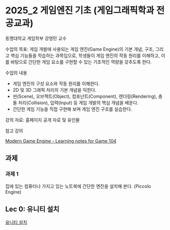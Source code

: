# 2025_2 게임엔진 기초 (게임그래픽학과 전공교과)

동명대학교 게임학부 강영민 교수

수업의 목표: 게임 개발에 사용되는 게임 엔진(Game Engine)의 기본 개념, 구조, 그리고 핵심 기능들을 학습하는 과목입으로, 학생들이 게임 엔진의 작동 원리를 이해하고, 이를 바탕으로 간단한 게임 요소를 구현할 수 있는 기초적인 역량을 갖추도록 한다.

수업의 내용

* 게임 엔진의 구성 요소와 작동 원리를 이해한다.
* 2D 및 3D 그래픽 처리의 기본 개념을 익힌다.
* 씬(Scene), 오브젝트(Object), 컴포넌트(Component), 렌더링(Rendering), 충돌 처리(Collision), 입력(Input) 등 게임 개발의 핵심 개념을 배운다.
* 간단한 게임 기능을 직접 구현해 보며 게임 엔진 구조를 실습한다.

강의 자료: 홈페이지 공개 자료 및 유인물

참고 강의

[Modern Game Engine - Learning notes for Game 104](https://github.com/randaldong/ModernGameEngine/tree/main)

## 과제

### 과제 1
집에 있는 컴퓨터나 가지고 있는 노트북에 간단한 엔진을 설치해 본다. (Piccolo Engine)

## Lec 0: 유니티 설치

[유니티 설치]()
